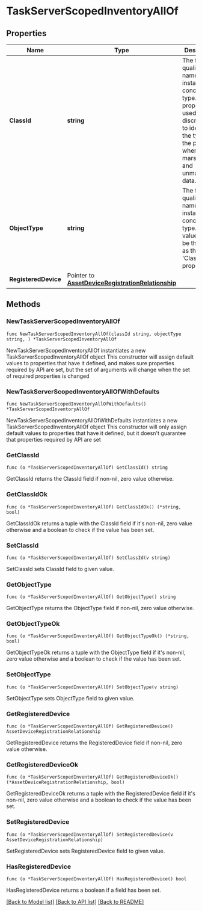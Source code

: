 # TaskServerScopedInventoryAllOf

## Properties

Name | Type | Description | Notes
------------ | ------------- | ------------- | -------------
**ClassId** | **string** | The fully-qualified name of the instantiated, concrete type. This property is used as a discriminator to identify the type of the payload when marshaling and unmarshaling data. | [default to "task.ServerScopedInventory"]
**ObjectType** | **string** | The fully-qualified name of the instantiated, concrete type. The value should be the same as the &#39;ClassId&#39; property. | [default to "task.ServerScopedInventory"]
**RegisteredDevice** | Pointer to [**AssetDeviceRegistrationRelationship**](asset.DeviceRegistration.Relationship.md) |  | [optional] 

## Methods

### NewTaskServerScopedInventoryAllOf

`func NewTaskServerScopedInventoryAllOf(classId string, objectType string, ) *TaskServerScopedInventoryAllOf`

NewTaskServerScopedInventoryAllOf instantiates a new TaskServerScopedInventoryAllOf object
This constructor will assign default values to properties that have it defined,
and makes sure properties required by API are set, but the set of arguments
will change when the set of required properties is changed

### NewTaskServerScopedInventoryAllOfWithDefaults

`func NewTaskServerScopedInventoryAllOfWithDefaults() *TaskServerScopedInventoryAllOf`

NewTaskServerScopedInventoryAllOfWithDefaults instantiates a new TaskServerScopedInventoryAllOf object
This constructor will only assign default values to properties that have it defined,
but it doesn't guarantee that properties required by API are set

### GetClassId

`func (o *TaskServerScopedInventoryAllOf) GetClassId() string`

GetClassId returns the ClassId field if non-nil, zero value otherwise.

### GetClassIdOk

`func (o *TaskServerScopedInventoryAllOf) GetClassIdOk() (*string, bool)`

GetClassIdOk returns a tuple with the ClassId field if it's non-nil, zero value otherwise
and a boolean to check if the value has been set.

### SetClassId

`func (o *TaskServerScopedInventoryAllOf) SetClassId(v string)`

SetClassId sets ClassId field to given value.


### GetObjectType

`func (o *TaskServerScopedInventoryAllOf) GetObjectType() string`

GetObjectType returns the ObjectType field if non-nil, zero value otherwise.

### GetObjectTypeOk

`func (o *TaskServerScopedInventoryAllOf) GetObjectTypeOk() (*string, bool)`

GetObjectTypeOk returns a tuple with the ObjectType field if it's non-nil, zero value otherwise
and a boolean to check if the value has been set.

### SetObjectType

`func (o *TaskServerScopedInventoryAllOf) SetObjectType(v string)`

SetObjectType sets ObjectType field to given value.


### GetRegisteredDevice

`func (o *TaskServerScopedInventoryAllOf) GetRegisteredDevice() AssetDeviceRegistrationRelationship`

GetRegisteredDevice returns the RegisteredDevice field if non-nil, zero value otherwise.

### GetRegisteredDeviceOk

`func (o *TaskServerScopedInventoryAllOf) GetRegisteredDeviceOk() (*AssetDeviceRegistrationRelationship, bool)`

GetRegisteredDeviceOk returns a tuple with the RegisteredDevice field if it's non-nil, zero value otherwise
and a boolean to check if the value has been set.

### SetRegisteredDevice

`func (o *TaskServerScopedInventoryAllOf) SetRegisteredDevice(v AssetDeviceRegistrationRelationship)`

SetRegisteredDevice sets RegisteredDevice field to given value.

### HasRegisteredDevice

`func (o *TaskServerScopedInventoryAllOf) HasRegisteredDevice() bool`

HasRegisteredDevice returns a boolean if a field has been set.


[[Back to Model list]](../README.md#documentation-for-models) [[Back to API list]](../README.md#documentation-for-api-endpoints) [[Back to README]](../README.md)


